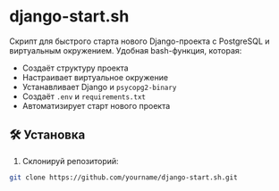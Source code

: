 # django-start.sh

Скрипт для быстрого старта нового Django-проекта с PostgreSQL и виртуальным окружением. Удобная bash-функция, которая:

- Создаёт структуру проекта
- Настраивает виртуальное окружение
- Устанавливает Django и `psycopg2-binary`
- Создаёт `.env` и `requirements.txt`
- Автоматизирует старт нового проекта

## 🛠 Установка

1. Склонируй репозиторий:

```bash
git clone https://github.com/yourname/django-start.sh.git

